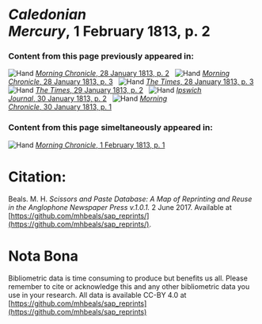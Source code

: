 # *Caledonian Mercury*, 1 February 1813, p. 2  
  
### Content from this page previously appeared in:  
![Hand](http://scissorsandpaste.net/wp-content/uploads/2017/06/smallhandpointer.png) [*Morning Chronicle*, 28 January 1813, p. 2](https://mhbeals.github.io/sap_html/Morning-Chronicle/Morning-Chronicle-28-January-1813-p-2)  
![Hand](http://scissorsandpaste.net/wp-content/uploads/2017/06/smallhandpointer.png) [*Morning Chronicle*, 28 January 1813, p. 3](https://mhbeals.github.io/sap_html/Morning-Chronicle/Morning-Chronicle-28-January-1813-p-3)  
![Hand](http://scissorsandpaste.net/wp-content/uploads/2017/06/smallhandpointer.png) [*The Times*, 28 January 1813, p. 3](https://mhbeals.github.io/sap_html/The-Times/The-Times-28-January-1813-p-3)  
![Hand](http://scissorsandpaste.net/wp-content/uploads/2017/06/smallhandpointer.png) [*The Times*, 29 January 1813, p. 2](https://mhbeals.github.io/sap_html/The-Times/The-Times-29-January-1813-p-2)  
![Hand](http://scissorsandpaste.net/wp-content/uploads/2017/06/smallhandpointer.png) [*Ipswich Journal*, 30 January 1813, p. 2](https://mhbeals.github.io/sap_html/Ipswich-Journal/Ipswich-Journal-30-January-1813-p-2)  
![Hand](http://scissorsandpaste.net/wp-content/uploads/2017/06/smallhandpointer.png) [*Morning Chronicle*, 30 January 1813, p. 1](https://mhbeals.github.io/sap_html/Morning-Chronicle/Morning-Chronicle-30-January-1813-p-1)  
  
### Content from this page simeltaneously appeared in:  
![Hand](http://scissorsandpaste.net/wp-content/uploads/2017/06/smallhandpointer.png) [*Morning Chronicle*, 1 February 1813, p. 1](https://mhbeals.github.io/sap_html/Morning-Chronicle/Morning-Chronicle-1-February-1813-p-1)  


# Citation: 

Beals. M. H. *Scissors and Paste Database: A Map of Reprinting and Reuse in the Anglophone Newspaper Press v.1.0.1.* 2 June 2017. Available at [https://github.com/mhbeals/sap_reprints/](https://github.com/mhbeals/sap_reprints/). 

# Nota Bona

Bibliometric data is time consuming to produce but benefits us all. Please remember to cite or acknowledge this and any other bibliometric data you use in your research. All data is available CC-BY 4.0 at [https://github.com/mhbeals/sap_reprints](https://github.com/mhbeals/sap_reprints)